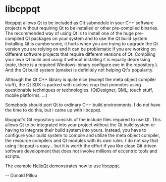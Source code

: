 libcppqt
========

libcppqt allows Qt to be included as Git submodule in your C++ software projects without requiring Qt to be installed or other pre-compiled binaries. The recommended way of using Qt is to install one of the huge pre-compiled Qt packages on your system and to use the Qt build system. Installing Qt is cumbersome, it hurts when you are trying to upgrade the Qt version you are relying on and it can be problematic if you are working on different software projects that require different versions of Qt. Compiling your own Qt build and using it without installing it is equally depressing (note, there is a required Windows-binary configure.exe in the repository.). And the Qt build system (qmake) is definitely not helping Qt's popularity.

Although the Qt C++ library is quite nice (except the meta object compiler stuff), the Qt SDK is packed with useless crap that promotes using questionable techniques or technologies. (QtDesigner, QML, touch stuff, mobile platforms, ...)

Somebody should port Qt to ordinary C++ build environments. I do not have the time to do this, but I came up with libcppqt.

libcppqt's Git repository consists of the include files required to use Qt. This allows Qt to be integrated into your project without the Qt build system or having to integrate their build system into yours. Instead, you have to configure your build system to compile and utilize the meta object compiler, the resource compilers and Qt modules with its own rules. I do not say that using libcppqt is easy... but it is worth the effort if you like clean Git driven software development that does not involve millions of eccentric tools and scripts.

The example [HelloQt](https://github.com/donpillou/HelloQt) demonstrates how to use libcppqt.

-- Donald Pillou
